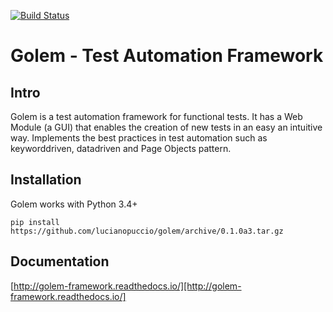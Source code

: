 [![Build Status](https://travis-ci.org/lucianopuccio/golem.svg?branch=master)](https://travis-ci.org/lucianopuccio/golem)

Golem - Test Automation Framework
==================================================

Intro
--------------------------------------

Golem is a test automation framework for functional tests. It has a Web Module (a GUI) that enables the creation of new tests in an easy an intuitive way. Implements the best practices in test automation such as keyworddriven, datadriven and Page Objects pattern.


Installation
--------------------------------------

Golem works with Python 3.4+

```
pip install https://github.com/lucianopuccio/golem/archive/0.1.0a3.tar.gz
```

Documentation
--------------------------------------

[http://golem-framework.readthedocs.io/][http://golem-framework.readthedocs.io/]